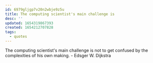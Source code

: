 ```yaml
---
id: 6979gljgp7v20n2wbje9z5u
title: The computing scientist's main challenge is
desc: ''
updated: 1654319867393
created: 1654212707828
tags:
  - quotes
---
```


The computing scientist's main challenge is not to get confused by the complexities of his own making. - Edsger W. Dijkstra

